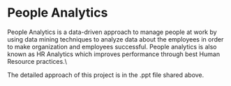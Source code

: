 # People Analytics

People Analytics is a data-driven approach to manage people at work by using data mining techniques to analyze data about the employees in order to make organization and employees successful. People analytics is also known as HR Analytics which improves performance through best Human Resource practices.\

The detailed approach of this project is in the .ppt file shared above.
